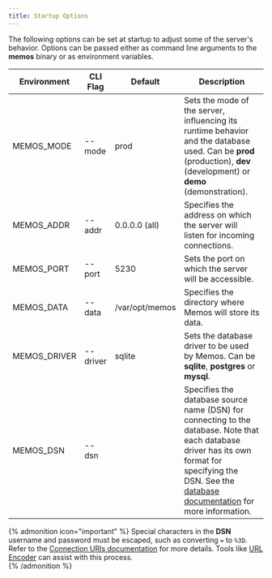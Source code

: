 ```yaml
---
title: Startup Options
---
```


The following options can be set at startup to adjust some of the server's behavior. Options can be passed either as command line arguments to the **memos** binary or as environment variables.

Environment | CLI Flag | Default | Description
--- | --- | --- | ---
MEMOS_MODE | --mode | prod | Sets the mode of the server, influencing its runtime behavior and the database used. Can be **prod** (production), **dev** (development) or **demo** (demonstration).  
MEMOS_ADDR | --addr | 0.0.0.0 (all) |Specifies the address on which the server will listen for incoming connections.
MEMOS_PORT | --port | 5230 |Sets the port on which the server will be accessible.
MEMOS_DATA | --data | /var/opt/memos | Specifies the directory where Memos will store its data.
MEMOS_DRIVER | --driver | sqlite | Sets the database driver to be used by Memos. Can be **sqlite**, **postgres** or **mysql**.
MEMOS_DSN | --dsn |  | Specifies the database source name (DSN) for connecting to the database. Note that each database driver has its own format for specifying the DSN. See the [database documentation](/docs/install/database) for more information.

{% admonition icon="important" %}
 Special characters in the **DSN** username and password must be escaped, such as converting `=` to `%3D`. Refer to the [Connection URIs documentation](https://www.postgresql.org/docs/11/libpq-connect.html#id-1.7.3.8.3.6) for more details. Tools like [URL Encoder](https://www.urlencoder.org/) can assist with this process.  
{% /admonition %}
